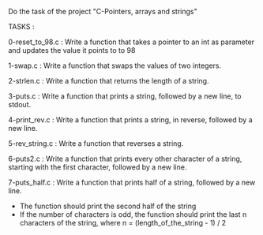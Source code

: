 Do the task of the project "C-Pointers, arrays and strings"

TASKS :

0-reset_to_98.c : Write a function that takes a pointer to an int as parameter and updates the value it points to to 98

1-swap.c : Write a function that swaps the values of two integers.

2-strlen.c : Write a function that returns the length of a string.

3-puts.c : Write a function that prints a string, followed by a new line, to stdout.

4-print_rev.c : Write a function that prints a string, in reverse, followed by a new line.

5-rev_string.c : Write a function that reverses a string.

6-puts2.c : Write a function that prints every other character of a string, starting with the first character, followed by a new line.

7-puts_half.c : Write a function that prints half of a string, followed by a new line.
- The function should print the second half of the string
- If the number of characters is odd, the function should print the last n characters of the string, where n = (length_of_the_string - 1) / 2

